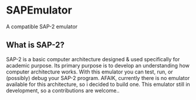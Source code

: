 # SAPEmulator

A compatible SAP-2 emulator

## What is SAP-2?

SAP-2 is a basic computer architecture designed & used specifically for academic purpose. Its primary purpose is to develop an understanding how computer architecture works.
With this emulator you can test, run, or (possibly) debug your SAP-2 program. AFAIK, currently there is no emulator available for this architecture, so i decided to build one.
This emulator still in development, so a contributions are welcome..
